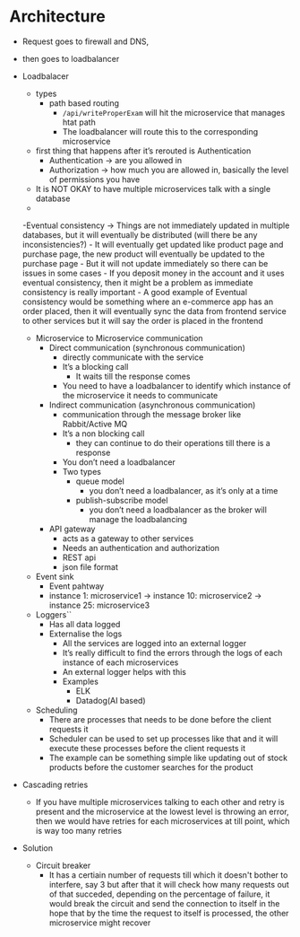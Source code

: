 # Architecture

- Request goes to firewall and DNS,
- then goes to loadbalancer
- Loadbalacer
    - types
        - path based routing
            - `/api/writeProperExam` will hit the microservice that manages htat path
            - The loadbalancer will route this to the corresponding microservice
    - first thing that happens after it’s rerouted is Authentication
        - Authentication → are you allowed in
        - Authorization → how much you are allowed in, basically the level of permissions you have
    - It is NOT OKAY to have multiple microservices talk with a single database
    - <caps theorem>
    -Eventual consistency → Things are not immediately updated in multiple databases, but it will eventually be distributed (will there be any inconsistencies?)
        - It will eventually get updated like product page and purchase page, the new product will eventually be updated to the purchase page
        - But it will not update immediately so there can be issues in some cases
            - If you deposit money in the account and it uses eventual consistency, then it might be a problem as immediate consistency is really important
        - A good example of Eventual consistency would be something where an e-commerce app has an order placed, then it will eventually sync the data from frontend service to other services but it will say the order is placed in the frontend
    - Microservice to Microservice communication
        - Direct communication (synchronous communication)
            - directly communicate with the service
            - It’s a blocking call
                - It waits till the response comes
            - You need to have a loadbalancer to identify which instance of the microservice it needs to communicate
        - Indirect communication (asynchronous communication)
            - communication through the message broker like Rabbit/Active MQ
            - It’s  a non blocking call
                - they can continue to do their operations till there is a response
            - You don’t need a loadbalancer
            - Two types
                - queue model
                    - you don’t need a loadbalancer, as it’s only at a time
                - publish-subscribe model
                    - you don’t need a loadbalancer as the broker will manage the loadbalancing
        - API gateway
            - acts as a gateway to other services
            - Needs an authentication and authorization
            - REST api
            - json file format
    - Event sink
        - Event pahtway
        - instance 1: microservice1 → instance 10: microservice2 → instance 25: microservice3
    - Loggers``
        - Has all data logged
        - Externalise the logs
            - All the services are logged into an external logger
            - It’s really difficult to find the errors through the logs of each instance of each microservices
            - An external logger helps with this
            - Examples
                - ELK
                - Datadog(AI based)
    - Scheduling
        - There are processes that needs to be done before the client requests it
        - Scheduler can be used to set up processes like that and  it will execute these processes before the client requests it
        - The example can be something simple like updating out of stock products before the customer searches for the product


- Cascading retries 
	- If you have multiple microservices talking to each other and retry is present and the microservice at the lowest level is throwing an error, then we would have retries for each microservices at till point, which is way too many retries 
- Solution 
	- Circuit breaker 
		- It has a certiain number of requests till which it doesn't bother to interfere, say 3 but after that it will check how many requests out of that succeded, depending on the percentage of failure, it would break the circuit and send the connection to itself in the hope that by the time the request to itself is processed, the other microservice might recover 
